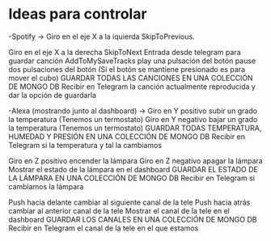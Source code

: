 # Ideas para controlar

-Spotify -> 
  Giro en el eje X a la iquierda SkipToPrevious.
  
  Giro en el eje X a la derecha SkipToNext
  Entrada desde telegram para guardar canción AddToMySaveTracks
  play una pulsación del botón
  pause dos pulsaciones del botón
  (Si el botón se mantiene presionado es para mover el cubo)
  GUARDAR TODAS LAS CANCIONES EN UNA COLECCIÓN DE MONGO DB
  Recibir en Telegram la canción actualmente reproducida y dar la opción de guardarla

-Alexa (mostrando junto al dashboard) ->
  Giro en Y positivo subir un grado la temperatura (Tenemos un termostato)
  Giro en Y negativo bajar un grado la temperatura (Tenemos un termostato)
  GUARDAR TODAS TEMPERATURA, HUMEDAD Y PRESIÓN EN UNA COLECCIÓN DE MONGO DB
  Recibir en Telegram si la temperatura y tal la cambiamos
  
  Giro en Z positivo encender la lámpara 
  Giro en Z negativo apagar la lámpara 
  Mostrar el estado de la lámpara en el dashboard
  GUARDAR EL ESTADO DE LA LÁMPARA EN UNA COLECCIÓN DE MONGO DB
  Recibir en Telegram si cambiamos la lámpara

  Push hacia delante cambiar al siguiente canal de la tele
  Push hacia atrás cambiar al anterior canal de la tele
  Mostrar el canal de la tele en el dashboard
  GUARDAR LOS CANALES EN UNA COLECCIÓN DE MONGO DB
  Recibir en Telegram el canal de la tele en el que estamos
  

